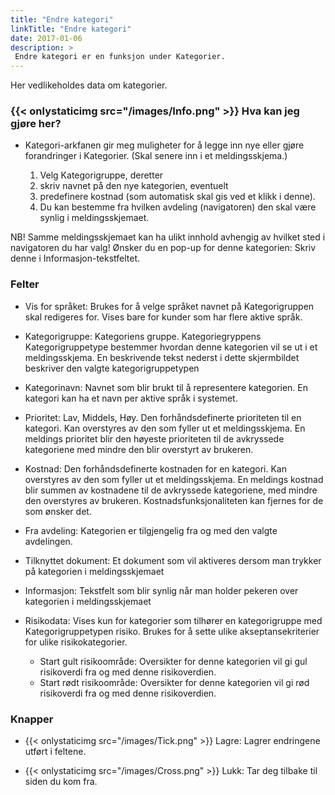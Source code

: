 ```yaml
---
title: "Endre kategori"
linkTitle: "Endre kategori"
date: 2017-01-06
description: >
 Endre kategori er en funksjon under Kategorier.
---
```

Her vedlikeholdes data om kategorier.

### {{< onlystaticimg src="/images/Info.png" >}} Hva kan jeg gjøre her?
- Kategori-arkfanen gir meg muligheter for å legge inn nye eller gjøre forandringer i Kategorier. (Skal senere inn i et meldingsskjema.)

  1. Velg Kategorigruppe, deretter 
  2. skriv navnet på den nye kategorien, eventuelt 
  3. predefinere kostnad (som automatisk skal gis ved et klikk i denne). 
  4. Du kan bestemme fra hvilken avdeling (navigatoren) den skal være synlig i meldingsskjemaet.

NB! Samme meldingsskjemaet kan ha ulikt innhold avhengig av hvilket sted i navigatoren du har valg! Ønsker du en pop-up for denne kategorien: Skriv denne i Informasjon-tekstfeltet.

### Felter
- Vis for språket: Brukes for å velge språket navnet på Kategorigruppen skal redigeres for. Vises bare for kunder som har flere aktive språk.

- Kategorigruppe: Kategoriens gruppe. Kategoriegryppens Kategorigruppetype bestemmer hvordan denne kategorien vil se ut i et meldingsskjema. En beskrivende tekst nederst i dette skjermbildet beskriver den valgte kategorigruppetypen

- Kategorinavn: Navnet som blir brukt til å representere kategorien. En kategori kan ha et navn per aktive språk i systemet.

- Prioritet: Lav, Middels, Høy. Den forhåndsdefinerte prioriteten til en kategori. Kan overstyres av den som fyller ut et meldingsskjema. En meldings prioritet blir den høyeste prioriteten til de avkryssede kategoriene med mindre den blir overstyrt av brukeren.

- Kostnad: Den forhåndsdefinerte kostnaden for en kategori. Kan overstyres av den som fyller ut et meldingsskjema. En meldings kostnad blir summen av kostnadene til de avkryssede kategoriene, med mindre den overstyres av brukeren. Kostnadsfunksjonaliteten kan fjernes for de som ønsker det.

- Fra avdeling: Kategorien er tilgjengelig fra og med den valgte avdelingen.

- Tilknyttet dokument: Et dokument som vil aktiveres dersom man trykker på kategorien i meldingsskjemaet

- Informasjon: Tekstfelt som blir synlig når man holder pekeren over kategorien i meldingsskjemaet

- Risikodata: Vises kun for kategorier som tilhører en kategorigruppe med Kategorigruppetypen risiko. Brukes for å sette ulike akseptansekriterier for ulike risikokategorier.
  - Start gult risikoområde: Oversikter for denne kategorien vil gi gul risikoverdi fra og med denne risikoverdien.
  - Start rødt risikoområde: Oversikter for denne kategorien vil gi rød risikoverdi fra og med denne risikoverdien.

### Knapper
- {{< onlystaticimg src="/images/Tick.png" >}} Lagre: Lagrer endringene utført i feltene.

- {{< onlystaticimg src="/images/Cross.png" >}} Lukk: Tar deg tilbake til siden du kom fra.